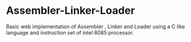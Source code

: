 # Assembler-Linker-Loader
Basic web implementation of Assembler , Linker and Loader using a C like language and instruction set of intel 8085 processor.
